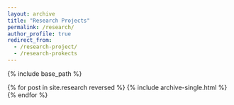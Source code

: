 ```yaml
---
layout: archive
title: "Research Projects"
permalink: /research/
author_profile: true
redirect_from:
  - /research-project/
  - /research-prokects
---
```


{% include base_path %}

{% for post in site.research reversed %}
  {% include archive-single.html %}
{% endfor %}
